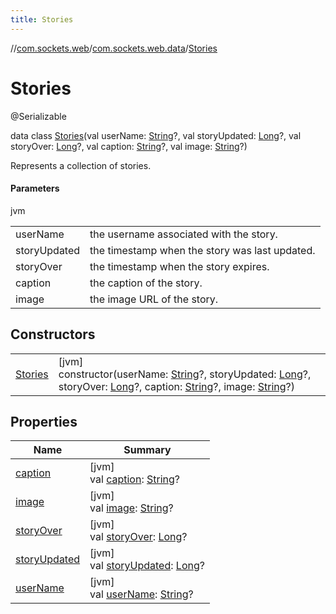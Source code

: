 ```yaml
---
title: Stories
---
```

//[com.sockets.web](../../../index.html)/[com.sockets.web.data](../index.html)/[Stories](index.html)



# Stories





@Serializable



data class [Stories](index.html)(val userName: [String](https://kotlinlang.org/api/latest/jvm/stdlib/kotlin/-string/index.html)?, val storyUpdated: [Long](https://kotlinlang.org/api/latest/jvm/stdlib/kotlin/-long/index.html)?, val storyOver: [Long](https://kotlinlang.org/api/latest/jvm/stdlib/kotlin/-long/index.html)?, val caption: [String](https://kotlinlang.org/api/latest/jvm/stdlib/kotlin/-string/index.html)?, val image: [String](https://kotlinlang.org/api/latest/jvm/stdlib/kotlin/-string/index.html)?)

Represents a collection of stories.



#### Parameters


jvm

| | |
|---|---|
| userName | the username associated with the story. |
| storyUpdated | the timestamp when the story was last updated. |
| storyOver | the timestamp when the story expires. |
| caption | the caption of the story. |
| image | the image URL of the story. |



## Constructors


| | |
|---|---|
| [Stories](-stories.html) | [jvm]<br>constructor(userName: [String](https://kotlinlang.org/api/latest/jvm/stdlib/kotlin/-string/index.html)?, storyUpdated: [Long](https://kotlinlang.org/api/latest/jvm/stdlib/kotlin/-long/index.html)?, storyOver: [Long](https://kotlinlang.org/api/latest/jvm/stdlib/kotlin/-long/index.html)?, caption: [String](https://kotlinlang.org/api/latest/jvm/stdlib/kotlin/-string/index.html)?, image: [String](https://kotlinlang.org/api/latest/jvm/stdlib/kotlin/-string/index.html)?) |


## Properties


| Name | Summary |
|---|---|
| [caption](caption.html) | [jvm]<br>val [caption](caption.html): [String](https://kotlinlang.org/api/latest/jvm/stdlib/kotlin/-string/index.html)? |
| [image](image.html) | [jvm]<br>val [image](image.html): [String](https://kotlinlang.org/api/latest/jvm/stdlib/kotlin/-string/index.html)? |
| [storyOver](story-over.html) | [jvm]<br>val [storyOver](story-over.html): [Long](https://kotlinlang.org/api/latest/jvm/stdlib/kotlin/-long/index.html)? |
| [storyUpdated](story-updated.html) | [jvm]<br>val [storyUpdated](story-updated.html): [Long](https://kotlinlang.org/api/latest/jvm/stdlib/kotlin/-long/index.html)? |
| [userName](user-name.html) | [jvm]<br>val [userName](user-name.html): [String](https://kotlinlang.org/api/latest/jvm/stdlib/kotlin/-string/index.html)? |

